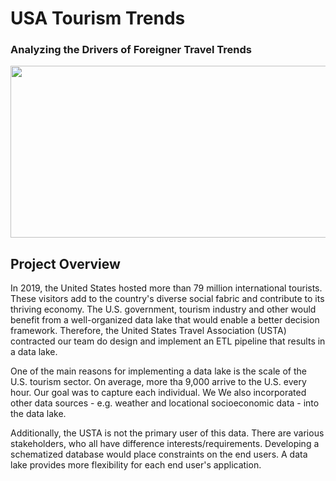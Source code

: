 # USA Tourism Trends
### Analyzing the Drivers of Foreigner Travel Trends

<img src="https://https://github.com/Morgan-Sell/usa-tourism-etl/tree/main/img/main_tourism.jpeg" width="850" height="275">

## Project Overview

In 2019, the United States hosted more than 79 million international tourists. These visitors add to the country's diverse social fabric and contribute to its thriving economy. The U.S. government, tourism industry and other would benefit from a well-organized data lake that would enable a better decision framework. Therefore, the United States Travel Association (USTA) contracted our team do design and implement an ETL pipeline that results in a data lake.

One of the main reasons for implementing a data lake is the scale of the U.S. tourism sector. On average, more tha 9,000 arrive to the U.S. every hour. Our goal was to capture each individual. We We also incorporated other data sources - e.g. weather and locational socioeconomic data - into the data lake. 

Additionally, the USTA is not the primary user of this data. There are various stakeholders, who all have difference interests/requirements. Developing a schematized database would place constraints on the end users. A data lake provides more flexibility for each end user's application.